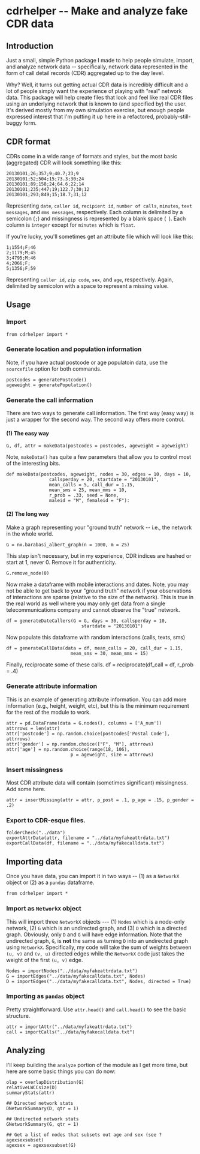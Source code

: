 # cdrhelper -- Make and analyze fake CDR data
## Introduction
Just a small, simple Python package I made to help people simulate, import, and analyze network data -- 
specifically, network data represented in the form of call detail records (CDR) aggregated up to the day level.

Why? Well, it turns out getting actual CDR data is incredibly difficult and a lot of people simply want the 
experience of playing with "real" network data. This package will help create files that look and feel like
real CDR files using an underlying network that is known to (and specified by) the user. It's derived mostly
from my own simulation exercise, but enough people expressed interest that I'm putting it up here in a 
refactored, probably-still-buggy form.

## CDR format
CDRs come in a wide range of formats and styles, but the most basic (aggregated) CDR will look something like this:
```
20130101;26;357;9;40.7;23;9
20130101;52;504;15;73.3;30;24
20130101;89;158;24;64.6;22;14
20130101;235;447;19;122.7;30;12
20130101;293;849;15;18.7;31;12
```

Representing `date`, `caller id`, `recipient id`, `number of calls`, `minutes`, `text messages`, and `mms messages`, respectively. 
Each column is delimited by a semicolon (`;`) and missingness is represented by a blank space (` `). Each column is `integer` 
except for `minutes` which is `float`.

If you're lucky, you'll sometimes get an attribute file which will look like this:
```
1;1554;F;46
2;1179;M;45
3;4795;M;46
4;2066;F; 
5;1356;F;59
```
Representing `caller id`, `zip code`, `sex`, and `age`, respectively. Again, delimited by semicolon with a space to represent a missing 
value.


## Usage
### Import
```
from cdrhelper import *
```

### Generate location and population information
Note, if you have actual postcode or age populatoin data, use the `sourcefile` option for both commands.
```
postcodes = generatePostcode()
ageweight = generatePopulation()
```

### Generate the call information
There are two ways to generate call information. The first way (easy way) is just a wrapper for the second way. 
The second way offers more control.

#### (1) The easy way
```
G, df, attr = makeData(postcodes = postcodes, ageweight = ageweight)
```
Note, `makeData()` has quite a few parameters that allow you to control most of the interesting bits.
```
def makeData(postcodes, ageweight, nodes = 30, edges = 10, days = 10,
                callsperday = 20, startdate = "20130101", 
                mean_calls = 5, call_dur = 1.15,
                mean_sms = 25, mean_mms = 10, 
                r_prob = .33, seed = None,
                maleid = "M", femaleid = "F"):
```

#### (2) The long way
Make a graph representing your "ground truth" network -- i.e., the network in the whole world.
```
G = nx.barabasi_albert_graph(n = 1000, m = 25)
```

This step isn't necessary, but in my experience, CDR indices are hashed or start at 1, never 0. Remove it for authenticity.
```
G.remove_node(0)
```

Now make a dataframe with mobile interactions and dates. Note, you may not be able to get back to your "ground truth" network
if your observations of interactions are sparse (relative to the size of the network). This is true in the real world as well
where you may only get data from a single telecommunications company and cannot observe the "true" network.
```
df = generateDateCallers(G = G, days = 30, callsperday = 10, 
                            startdate = "20130101")
```

Now populate this dataframe with random interactions (calls, texts, sms)
```
df = generateCallData(data = df, mean_calls = 20, call_dur = 1.15, 
                        mean_sms = 30, mean_mms = 15)
```

Finally, reciprocate some of these calls.
df = reciprocate(df_call = df, r_prob = .4)

### Generate attribute information
This is an example of generating attribute information. You can add more information (e.g., height, weight, etc), but 
this is the minimum requirement for the rest of the module to work.
```
attr = pd.DataFrame(data = G.nodes(), columns = ['A_num'])
attrrows = len(attr)
attr['postcode'] = np.random.choice(postcodes['Postal Code'], attrrows)
attr['gender'] = np.random.choice(["F", "M"], attrrows)
attr['age'] = np.random.choice(range(18, 106), 
                        p = ageweight, size = attrrows)
```

### Insert missingness
Most CDR attribute data will contain (sometimes significant) missingness. Add some here.
```
attr = insertMissing(attr = attr, p_post = .1, p_age = .15, p_gender = .2)
```

### Export to CDR-esque files.
```
folderCheck("../data")
exportAttrData(attr, filename = "../data/myfakeattrdata.txt")
exportCallData(df, filename = "../data/myfakecalldata.txt")
```

## Importing data
Once you have data, you can import it in two ways -- (1) as a `NetworkX` object or (2) as a `pandas` dataframe.
```
from cdrhelper import *
```
### Import as `NetworkX` object
This will import three `NetworkX` objects --- (1) `Nodes` which is a node-only network, (2) `G` which is an undirected graph, 
and (3) `D` which is a directed graph. Obviously, only `D` and `G` will have edge information. Note that the undirected graph, 
`G`, is **not** the same as turning `D` into an undirected graph using `NetworkX`. Specifically, my code will take the sum
of weights between `(u, v)` and `(v, u)` directed edges while the `NetworkX` code just takes the weight of the first `(u, v)`
edge.
```
Nodes = importNodes("../data/myfakeattrdata.txt")
G = importEdges("../data/myfakecalldata.txt", Nodes)
D = importEdges("../data/myfakecalldata.txt", Nodes, directed = True)
```

### Importing as `pandas` object
Pretty straightforward. Use `attr.head()` and `call.head()` to see the basic structure.
```
attr = importAttr("../data/myfakeattrdata.txt")
call = importCalls("../data/myfakecalldata.txt")
```

## Analyzing
I'll keep building the `analyze` portion of the module as I get more time, but here are some basic things you can do now:
```
olap = overlapDistribution(G)
relativeLWCCsize(D)
summaryStats(attr)

## Directed network stats
DNetworkSummary(D, qtr = 1)

## Undirected network stats
GNetworkSummary(G, qtr = 1)

## Get a list of nodes that subsets out age and sex (see ?agexsexsubset)
agexsex = agexsexsubset(G)
```

